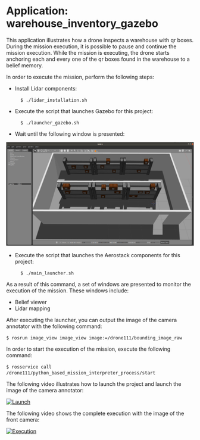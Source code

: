 # Application: warehouse_inventory_gazebo

This application illustrates how a drone inspects a warehouse with qr boxes. During the mission execution, it is possible to pause and continue the mission execution. While the mission is executing, the drone starts anchoring each and every one of the qr boxes found in the warehouse to a belief memory.

In order to execute the mission, perform the following steps:

- Install Lidar components:

        $ ./lidar_installation.sh

- Execute the script that launches Gazebo for this project:

        $ ./launcher_gazebo.sh


- Wait until the following window is presented:

<img src="https://github.com/aerostack/warehouse_inventory_gazebo/blob/master/doc/launchwarehouse.png" width=600>

- Execute the script that launches the Aerostack components for this project:

        $ ./main_launcher.sh

As a result of this command, a set of windows are presented to monitor the execution of the mission. These windows include:
- Belief viewer
- Lidar mapping

After executing the launcher, you can output the image of the camera annotator with the following command:

	$ rosrun image_view image_view image:=/drone111/bounding_image_raw

In order to start the execution of the mission, execute the following command:

	$ rosservice call /drone111/python_based_mission_interpreter_process/start

The following video illustrates how to launch the project and launch the image of the camera annotator:

[ ![Launch](https://i.ibb.co/gVhSQLR/launchmission.png)](https://youtu.be/ak8_XdOeGqk)

The following video shows the complete execution with the image of the front camera:

[ ![Execution](https://i.ibb.co/zP1vDN2/executionwarehouse.png)](https://youtu.be/vERaALMIWm4)


